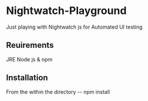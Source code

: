 # Nightwatch-Playground
Just playing with Nightwatch js for Automated UI testing

## Reuirements
JRE
Node js & npm

## Installation
From the within the directory
-- npm install
